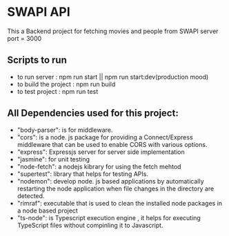 # SWAPI API

This a Backend project for fetching movies and people from SWAPI
server port = 3000

## Scripts to run

- to run server : npm run start || npm run start:dev(production mood)
- to build the project : npm run build
- to test project : npm run test

## All Dependencies used for this project:
- "body-parser": is for middleware.
- "cors": is a node. js package for providing a Connect/Express middleware that can be used to enable CORS with various options.
- "express": Expressjs server for server side implementation
- "jasmine": for unit testing
- "node-fetch": a nodejs kibrary for using the fetch mehtod
- "supertest": library that helps for testing APIs.
- "nodemon": develop node. js based applications by automatically restarting the node application when file changes in the directory are detected.
- "rimraf": executable that is used to clean the installed node packages in a node based project
- "ts-node": is Typescript execution engine , it helps for executing TypeScript files without compinling it to Javascript.